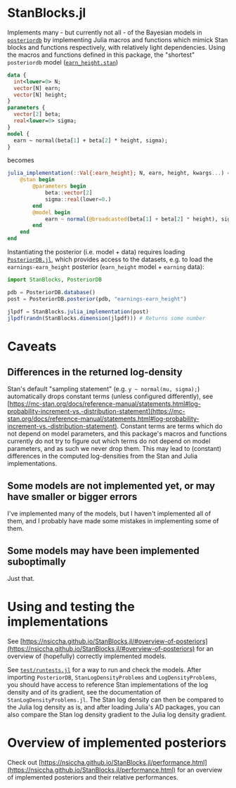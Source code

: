 # StanBlocks.jl

Implements many - but currently not all - of the Bayesian models in [`posteriordb`](https://github.com/stan-dev/posteriordb)
by implementing Julia macros and functions which mimick Stan blocks and functions respectively, with relatively light dependencies. 
Using the macros and functions defined in this package, the "shortest" `posteriordb` model ([`earn_height.stan`](https://github.com/stan-dev/posteriordb/blob/master/posterior_database/models/stan/earn_height.stan))

```stan
data {
  int<lower=0> N;
  vector[N] earn;
  vector[N] height;
}
parameters {
  vector[2] beta;
  real<lower=0> sigma;
}
model {
  earn ~ normal(beta[1] + beta[2] * height, sigma);
}
```

becomes

```julia
julia_implementation(::Val{:earn_height}; N, earn, height, kwargs...) = begin 
    @stan begin 
        @parameters begin
            beta::vector[2]
            sigma::real(lower=0.)
        end
        @model begin
            earn ~ normal(@broadcasted(beta[1] + beta[2] * height), sigma);
        end
    end
end
```

Instantiating the posterior (i.e. model + data) requires loading [`PosteriorDB.jl`](https://github.com/sethaxen/PosteriorDB.jl),
which provides access to the datasets, e.g. to load the `earnings-earn_height` posterior (`earn_height` model + `earning` data):

```julia
import StanBlocks, PosteriorDB

pdb = PosteriorDB.database()
post = PosteriorDB.posterior(pdb, "earnings-earn_height")

jlpdf = StanBlocks.julia_implementation(post)
jlpdf(randn(StanBlocks.dimension(jlpdf))) # Returns some number
```

# Caveats

## Differences in the returned log-density

Stan's default "sampling statement" (e.g. `y ~ normal(mu, sigma);`) automatically drops constant terms (unless configured differently), see [https://mc-stan.org/docs/reference-manual/statements.html#log-probability-increment-vs.-distribution-statement](https://mc-stan.org/docs/reference-manual/statements.html#log-probability-increment-vs.-distribution-statement). 
Constant terms are terms which do not depend on model parameters, and this package's macros and functions currently do not try to figure out which terms do not depend on model parameters, and as such we never drop them.
This may lead to (constant) differences in the computed log-densities from the Stan and Julia implementations.

## Some models are not implemented yet, or may have smaller or bigger errors

I've implemented many of the models, but I haven't implemented all of them, and I probably have made some mistakes in implementing some of them.

## Some models may have been implemented suboptimally

Just that.

# Using and testing the implementations

See [https://nsiccha.github.io/StanBlocks.jl/#overview-of-posteriors](https://nsiccha.github.io/StanBlocks.jl/#overview-of-posteriors) for an overview of (hopefully) correctly implemented models.

See [`test/runtests.jl`](https://github.com/nsiccha/StanBlocks.jl/blob/main/test/runtests.jl) for a way to run and check the models. 
After importing `PosteriorDB`, `StanLogDensityProblems` and `LogDensityProblems`, you should have access to reference Stan implementations of the log density and of its gradient, see the documentation of `StanLogDensityProblems.jl`.
The Stan log density can then be compared to the Julia log density as is, and after loading Julia's AD packages, you can also compare the Stan log density gradient to the Julia log density gradient.

# Overview of implemented posteriors

Check out [https://nsiccha.github.io/StanBlocks.jl/performance.html](https://nsiccha.github.io/StanBlocks.jl/performance.html) for an overview of implemented posteriors and their relative performances.